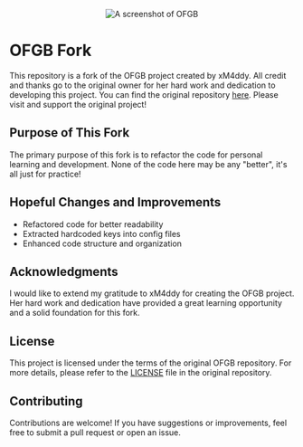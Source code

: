 <p align="center">
    <img src="https://i.ibb.co/ZYgBD06/ofgbF.png" alt="A screenshot of OFGB"/>
</p>

# OFGB Fork

This repository is a fork of the OFGB project created by xM4ddy. All credit and thanks go to the original owner for her hard work and dedication to developing this project. You can find the original repository [here](https://github.com/xM4ddy/OFGB). Please visit and support the original project!

## Purpose of This Fork

The primary purpose of this fork is to refactor the code for personal learning and development. None of the code here may be any "better", it's all just for practice!

## Hopeful Changes and Improvements

- Refactored code for better readability
- Extracted hardcoded keys into config files
- Enhanced code structure and organization

## Acknowledgments

I would like to extend my gratitude to xM4ddy for creating the OFGB project. Her hard work and dedication have provided a great learning opportunity and a solid foundation for this fork.

## License

This project is licensed under the terms of the original OFGB repository. For more details, please refer to the [LICENSE](LICENSE) file in the original repository.

## Contributing

Contributions are welcome! If you have suggestions or improvements, feel free to submit a pull request or open an issue.
